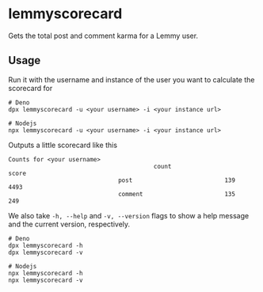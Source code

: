 # lemmyscorecard

Gets the total post and comment karma for a Lemmy user.

## Usage

Run it with the username and instance of the user you want to calculate the
scorecard for

```shell
# Deno
dpx lemmyscorecard -u <your username> -i <your instance url>

# Nodejs
npx lemmyscorecard -u <your username> -i <your instance url>
```

Outputs a little scorecard like this

```shell
Counts for <your username>
                                         count                                   score
                               post                          139                           4493
                               comment                       135                           249
```

We also take `-h, --help` and `-v, --version` flags to show a help message and
the current version, respectively.

```shell
# Deno
dpx lemmyscorecard -h
dpx lemmyscorecard -v

# Nodejs
npx lemmyscorecard -h
npx lemmyscorecard -v
```
